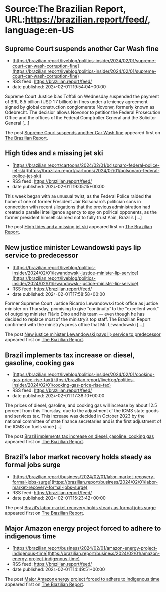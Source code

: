 # Source:The Brazilian Report, URL:https://brazilian.report/feed/, language:en-US

## Supreme Court suspends another Car Wash fine
 - [https://brazilian.report/liveblog/politics-insider/2024/02/01/supreme-court-car-wash-corruption-fine](https://brazilian.report/liveblog/politics-insider/2024/02/01/supreme-court-car-wash-corruption-fine)
 - RSS feed: https://brazilian.report/feed/
 - date published: 2024-02-01T19:54:04+00:00

<p>Supreme Court Justice Dias Toffoli on Wednesday suspended the payment of BRL 8.5 billion (USD 1.7 billion) in fines under a leniency agreement signed by global construction conglomerate Novonor, formerly known as Odebrecht. The decision allows Novonor to petition the Federal Prosecution Office and the offices of the Federal Comptroller General and the Solicitor General [&#8230;]</p>
<p>The post <a href="https://brazilian.report/liveblog/politics-insider/2024/02/01/supreme-court-car-wash-corruption-fine/">Supreme Court suspends another Car Wash fine</a> appeared first on <a href="https://brazilian.report">The Brazilian Report</a>.</p>

## High tides and a missing jet ski
 - [https://brazilian.report/cartoons/2024/02/01/bolsonaro-federal-police-jet-ski](https://brazilian.report/cartoons/2024/02/01/bolsonaro-federal-police-jet-ski)
 - RSS feed: https://brazilian.report/feed/
 - date published: 2024-02-01T19:05:15+00:00

<p>This week began with an unusual twist, as the Federal Police raided the home of one of former President Jair Bolsonaro&#8217;s politician sons in connection with recent allegations that the previous administration had created a parallel intelligence agency to spy on political opponents, as the former president himself claimed not to fully trust Abin, Brazil&#8217;s [&#8230;]</p>
<p>The post <a href="https://brazilian.report/cartoons/2024/02/01/bolsonaro-federal-police-jet-ski/">High tides and a missing jet ski</a> appeared first on <a href="https://brazilian.report">The Brazilian Report</a>.</p>

## New justice minister Lewandowski pays lip service to predecessor
 - [https://brazilian.report/liveblog/politics-insider/2024/02/01/lewandowski-justice-minister-lip-service](https://brazilian.report/liveblog/politics-insider/2024/02/01/lewandowski-justice-minister-lip-service)
 - RSS feed: https://brazilian.report/feed/
 - date published: 2024-02-01T17:58:58+00:00

<p>Former Supreme Court Justice Ricardo Lewandowski took office as justice minister on Thursday, promising to give “continuity” to the “excellent work” of outgoing minister Flávio Dino and his team — even though he has decided to replace most of the ministry&#8217;s top staff. The Brazilian Report confirmed with the ministry’s press office that Mr. Lewandowski [&#8230;]</p>
<p>The post <a href="https://brazilian.report/liveblog/politics-insider/2024/02/01/lewandowski-justice-minister-lip-service/">New justice minister Lewandowski pays lip service to predecessor</a> appeared first on <a href="https://brazilian.report">The Brazilian Report</a>.</p>

## Brazil implements tax increase on diesel, gasoline, cooking gas
 - [https://brazilian.report/liveblog/politics-insider/2024/02/01/cooking-gas-price-rise-tax](https://brazilian.report/liveblog/politics-insider/2024/02/01/cooking-gas-price-rise-tax)
 - RSS feed: https://brazilian.report/feed/
 - date published: 2024-02-01T17:38:10+00:00

<p>The prices of diesel, gasoline, and cooking gas will increase by about 12.5 percent from this Thursday, due to the adjustment of the ICMS state goods and services tax. This increase was decided in October 2023 by the national committee of state finance secretaries and is the first adjustment of the ICMS on fuels since [&#8230;]</p>
<p>The post <a href="https://brazilian.report/liveblog/politics-insider/2024/02/01/cooking-gas-price-rise-tax/">Brazil implements tax increase on diesel, gasoline, cooking gas</a> appeared first on <a href="https://brazilian.report">The Brazilian Report</a>.</p>

## Brazil’s labor market recovery holds steady as formal jobs surge
 - [https://brazilian.report/business/2024/02/01/labor-market-recovery-formal-jobs-surge](https://brazilian.report/business/2024/02/01/labor-market-recovery-formal-jobs-surge)
 - RSS feed: https://brazilian.report/feed/
 - date published: 2024-02-01T15:23:42+00:00

<p>The post <a href="https://brazilian.report/business/2024/02/01/labor-market-recovery-formal-jobs-surge/">Brazil&#8217;s labor market recovery holds steady as formal jobs surge</a> appeared first on <a href="https://brazilian.report">The Brazilian Report</a>.</p>

## Major Amazon energy project forced to adhere to indigenous time
 - [https://brazilian.report/business/2024/02/01/amazon-energy-project-indigenous-time](https://brazilian.report/business/2024/02/01/amazon-energy-project-indigenous-time)
 - RSS feed: https://brazilian.report/feed/
 - date published: 2024-02-01T14:49:51+00:00

<p>The post <a href="https://brazilian.report/business/2024/02/01/amazon-energy-project-indigenous-time/">Major Amazon energy project forced to adhere to indigenous time</a> appeared first on <a href="https://brazilian.report">The Brazilian Report</a>.</p>

